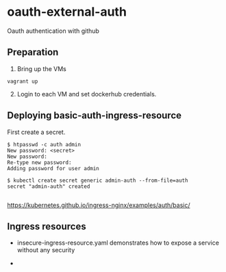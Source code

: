 # oauth-external-auth

Oauth authentication with github

## Preparation

1. Bring up the VMs

```
vagrant up
```

2. Login to each VM and set dockerhub credentials.

## Deploying basic-auth-ingress-resource

First create a secret.

```
$ htpasswd -c auth admin
New password: <secret>
New password:
Re-type new password:
Adding password for user admin
```

```
$ kubectl create secret generic admin-auth --from-file=auth
secret "admin-auth" created
```

```
```

https://kubernetes.github.io/ingress-nginx/examples/auth/basic/

## Ingress resources

- insecure-ingress-resource.yaml demonstrates how to expose a service without any security

- 